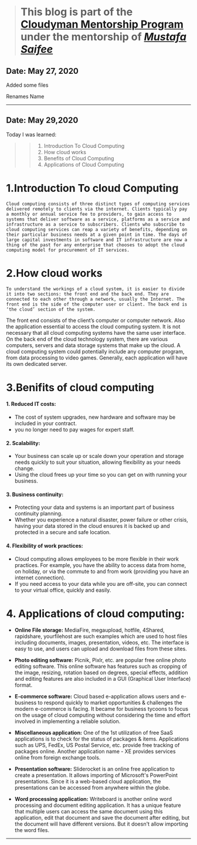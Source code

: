 > # This blog is part of the **[Cloudyman Mentorship Program](https://t.co/78sRvCvYiO?amp=1)** under the mentorship of *[Mustafa Saifee](https://www.linkedin.com/in/saifeemustafaq/)*

## Date: May 27, 2020
Added some files

Renames Name

---

## Date: May 29,2020

Today I was learned:

>> 1. Introduction To Cloud Computing 
>> 2. How cloud works 
>> 3. Benefits of Cloud Computing 
>> 4. Applications of Cloud Computing 

# 1.Introduction To cloud Computing

    Cloud computing consists of three distinct types of computing services delivered remotely to clients via the internet. Clients typically pay a monthly or annual service fee to providers, to gain access to systems that deliver software as a service, platforms as a service and infrastructure as a service to subscribers. Clients who subscribe to cloud computing services can reap a variety of benefits, depending on their particular business needs at a given point in time. The days of large capital investments in software and IT infrastructure are now a thing of the past for any enterprise that chooses to adopt the cloud computing model for procurement of IT services. 
    
# 2.How cloud works
    To understand the workings of a cloud system, it is easier to divide it into two sections: the front end and the back end. They are connected to each other through a network, usually the Internet. The front end is the side of the computer user or client. The back end is ‘the cloud’ section of the system. 
 The front end consists of the client’s computer or computer network. Also the application essential to access the cloud computing system. It is not necessary that all cloud computing systems have the same user interface. 
 On the back end of the cloud technology system, there are various computers, servers and data storage systems that make up the cloud. A cloud computing system could potentially include any computer program, from data processing to video games. Generally, each application will have its own dedicated server. 
 
# 3.Benifits of cloud computing
   #### **1. Reduced IT costs:**
   
  - The cost of system upgrades, new hardware and software may be included in your contract.
  - you no longer need to pay wages for expert staff. 
#### **2. Scalability:**  

 - Your business can scale up or scale down your operation and storage needs quickly to suit your situation, allowing flexibility as your needs change. 
 - Using the cloud frees up your time so you can get on with running your business. 
 
 #### **3. Business continuity:** 
 
 - Protecting your data and systems is an important part of business continuity planning. 
 - Whether you experience a natural disaster, power failure or other crisis, having your data stored in the cloud ensures it is backed up and protected in a secure and safe location. 
 
 #### **4. Flexibility of work practices:** 
 - Cloud computing allows employees to be more flexible in their work practices. For example, you have the ability to access data from home, on holiday, or via the commute to and from work (providing you have an internet connection). 
 - If you need access to your data while you are off-site, you can connect to your virtual office, quickly and easily. 
 
 # 4. Applications of cloud computing: 

 - **Online File storage:** 
 MediaFire, megaupload, hotfile, 4Shared, rapidshare, yourfilehost are such examples which are used to host files including documents, images, presentation, videos, etc. The interface is easy to use, and users can upload and download files from these sites. 
 
 - **Photo editing software:** 
 Picnik, Pixlr, etc. are popular free online photo editing software. This online software has features such as cropping of the image, resizing, rotation based on degrees, special effects, addition and editing features are also included in a GUI (Graphical User Interface) format.
 
 - **E-commerce software:** 
 Cloud based e-application allows users and e-business to respond quickly to market opportunities & challenges the modern e-commerce is facing. It became for business tycoons to focus on the usage of cloud computing without considering the time and effort involved in implementing a reliable solution.  
 
 - **Miscellaneous application:** 
 One of the 1st utilization of free SaaS applications is to check for the status of packages & items. Applications such as UPS, FedEx, US Postal Service, etc. provide free tracking of packages online. Another application name - XE provides services online from foreign exchange tools.  
 
 - **Presentation software:** 
 Sliderocket is an online free application to create a presentation. It allows importing of Microsoft's PowerPoint presentations. Since it is a web-based cloud application, the presentations can be accessed from anywhere within the globe. 
 
 - **Word processing application:** 
 Writeboard is another online word processing and document editing application. It has a unique feature that multiple users can access the same document using this application, edit that document and save the document after editing, but the document will have different versions. But it doesn't allow importing the word files.  
 
 ---
 
 




